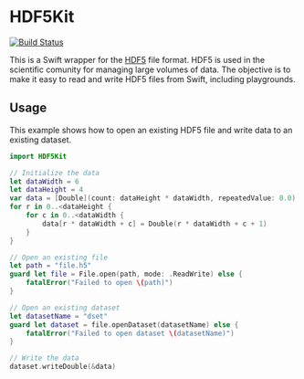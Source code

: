# HDF5Kit

[![Build Status](https://travis-ci.org/aleph7/HDF5Kit.svg?branch=master)](https://travis-ci.org/aleph7/HDF5Kit)

This is a Swift wrapper for the [HDF5](https://www.hdfgroup.org) file format. HDF5 is used in the scientific comunity for managing large volumes of data. The objective is to make it easy to read and write HDF5 files from Swift, including playgrounds.


## Usage

This example shows how to open an existing HDF5 file and write data to an existing dataset.

```swift
import HDF5Kit

// Initialize the data
let dataWidth = 6
let dataHeight = 4
var data = [Double](count: dataHeight * dataWidth, repeatedValue: 0.0)
for r in 0..<dataHeight {
    for c in 0..<dataWidth {
        data[r * dataWidth + c] = Double(r * dataWidth + c + 1)
    }
}

// Open an existing file
let path = "file.h5"
guard let file = File.open(path, mode: .ReadWrite) else {
    fatalError("Failed to open \(path)")
}

// Open an existing dataset
let datasetName = "dset"
guard let dataset = file.openDataset(datasetName) else {
    fatalError("Failed to open dataset \(datasetName)")
}

// Write the data
dataset.writeDouble(&data)
```
